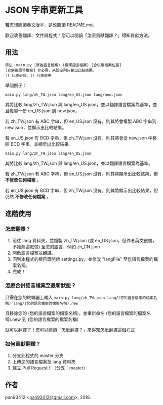 # JSON 字串更新工具
若您想閱讀英文版本，請改閱讀 README.md。

歡迎改善翻譯、文件與程式！您可以閱讀「怎麽貢獻翻譯？」得知貢獻方法。

## 用法
```
用法：main.py (原始語言檔案) (翻譯語言檔案) [合併後檔案位置]
[合併後語言檔案] 非必需，未設定則只輸出比較結果。
() 代表必須、[] 代表選用
```

舉個例子：

`main.py lang/zh_TW.json lang/en_US.json lang/new.json`

其將比較 lang/zh_TW.json 與 lang/en_US.json，並以翻譯語言檔案為基準，並且複製一份 en_US.json 到 new.json。

若 zh_TW.json 有 ABC 字串，但 en_US.json 沒有，則其將會複製 ABC 字串到 new.json，並顯示出比較結果。

若 en_US.json 有 BCD 字串，但 zh_TW.json 沒有，則其將會從 new.json 中移除 BCD 字串，並顯示出比較結果。

`main.py lang/zh_TW.json lang/en_US.json`

其將比較 lang/zh_TW.json 與 lang/en_US.json，並以翻譯語言檔案為基準。

若 zh_TW.json 有 ABC 字串，但 en_US.json 沒有，則其將顯示出比較結果，但 **不修改任何檔案** 。

若 en_US.json 有 BCD 字串，但 zh_TW.json 沒有，則其將顯示出比較結果，但仍然 **不修改任何檔案** 。

## 進階使用
### 怎麽翻譯？
1. 前往 lang 資料夾，並複製 zh_TW.json (或 en_US.json，但作者英文很爛，不推薦這麼做) 至您的語言，例如 zh_CN.json
2. 開啟語言檔案並翻譯。
3. 回到本程式的根目錄開啟 settings.py，並修改 "langFile" 至您語言檔案的檔案名稱。
4. 完成！

### 怎麽合併語言檔案至最新狀態？
只需在您的終端器上輸入 `main.py lang/zh_TW.json lang/(您的語言檔案的檔案名稱) lang/(您的語言檔案的檔案名稱).new`

且移除您的 (您的語言檔案的檔案名稱)，並重新命名 (您的語言檔案的檔案名稱).new 到 (您的語言檔案的檔案名稱)

就可以翻譯了！您可以閱讀「怎麽翻譯？」來得知怎麽翻譯這個程式

### 如何貢獻翻譯？
1. 分支此程式的 master 分支
2. 上傳您的語言檔案至 lang 資料夾
3. 建立 Pull Request！（分支：master）

## 作者
pan93412 \<<pan93412@gmail.com>\>, 2018.